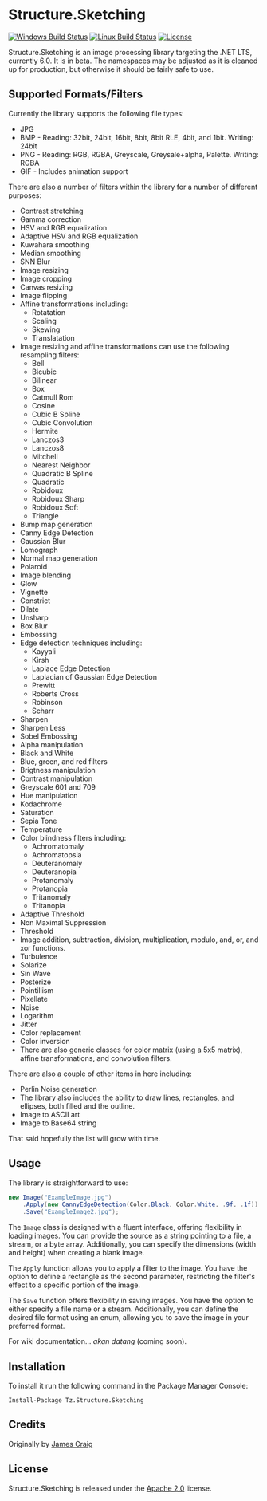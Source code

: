 # Structure.Sketching

[![Windows Build Status](https://ci.appveyor.com/api/projects/status/csn8dbhtmujay5v2?svg=true)](https://ci.appveyor.com/project/tzinmein/structure-sketching)
[![Linux Build Status](https://github.com/tzinmein/Structure.Sketching/actions/workflows/dotnet.yml/badge.svg)](https://github.com/tzinmein/Structure.Sketching/actions/workflows/dotnet.yml)
[![License](https://img.shields.io/badge/License-Apache_2.0-blue.svg)](https://opensource.org/licenses/Apache-2.0)

Structure.Sketching is an image processing library targeting the .NET LTS, currently 6.0. It is in beta. The namespaces may be adjusted as it is cleaned up for production, but otherwise it should be fairly safe to use.

## Supported Formats/Filters

Currently the library supports the following file types:

* JPG
* BMP - Reading: 32bit, 24bit, 16bit, 8bit, 8bit RLE, 4bit, and 1bit. Writing: 24bit
* PNG - Reading: RGB, RGBA, Greyscale, Greysale+alpha, Palette. Writing: RGBA
* GIF - Includes animation support

There are also a number of filters within the library for a number of different purposes:

- Contrast stretching
- Gamma correction
- HSV and RGB equalization
- Adaptive HSV and RGB equalization
- Kuwahara smoothing
- Median smoothing
- SNN Blur
- Image resizing
- Image cropping
- Canvas resizing
- Image flipping
- Affine transformations including:
  - Rotatation
  - Scaling
  - Skewing
  - Translatation
- Image resizing and affine transformations can use the following resampling filters:
  - Bell
  - Bicubic
  - Bilinear
  - Box
  - Catmull Rom
  - Cosine
  - Cubic B Spline
  - Cubic Convolution
  - Hermite
  - Lanczos3
  - Lanczos8
  - Mitchell
  - Nearest Neighbor
  - Quadratic B Spline
  - Quadratic
  - Robidoux
  - Robidoux Sharp
  - Robidoux Soft
  - Triangle
- Bump map generation
- Canny Edge Detection
- Gaussian Blur
- Lomograph
- Normal map generation
- Polaroid
- Image blending
- Glow
- Vignette
- Constrict
- Dilate
- Unsharp
- Box Blur
- Embossing
- Edge detection techniques including:
  - Kayyali
  - Kirsh
  - Laplace Edge Detection
  - Laplacian of Gaussian Edge Detection
  - Prewitt
  - Roberts Cross
  - Robinson
  - Scharr
- Sharpen
- Sharpen Less
- Sobel Embossing
- Alpha manipulation
- Black and White
- Blue, green, and red filters
- Brigtness manipulation
- Contrast manipulation
- Greyscale 601 and 709
- Hue manipulation
- Kodachrome
- Saturation
- Sepia Tone
- Temperature
- Color blindness filters including:
	- Achromatomaly
	- Achromatopsia
	- Deuteranomaly
	- Deuteranopia
	- Protanomaly
	- Protanopia
	- Tritanomaly
	- Tritanopia
- Adaptive Threshold
- Non Maximal Suppression
- Threshold
- Image addition, subtraction, division, multiplication, modulo, and, or, and xor functions.
- Turbulence
- Solarize
- Sin Wave
- Posterize
- Pointillism
- Pixellate
- Noise
- Logarithm
- Jitter
- Color replacement
- Color inversion
- There are also generic classes for color matrix (using a 5x5 matrix), affine transformations, and convolution filters.

There are also a couple of other items in here including:

- Perlin Noise generation
- The library also includes the ability to draw lines, rectangles, and ellipses, both filled and the outline.
- Image to ASCII art
- Image to Base64 string

That said hopefully the list will grow with time.

## Usage

The library is straightforward to use:

```csharp
new Image("ExampleImage.jpg")
	.Apply(new CannyEdgeDetection(Color.Black, Color.White, .9f, .1f))
	.Save("ExampleImage2.jpg");
```

The `Image` class is designed with a fluent interface, offering flexibility in loading images. You can provide the source as a string pointing to a file, a stream, or a byte array. Additionally, you can specify the dimensions (width and height) when creating a blank image.

The `Apply` function allows you to apply a filter to the image. You have the option to define a rectangle as the second parameter, restricting the filter's effect to a specific portion of the image.

The `Save` function offers flexibility in saving images. You have the option to either specify a file name or a stream. Additionally, you can define the desired file format using an enum, allowing you to save the image in your preferred format.

For wiki documentation... *akan datang* (coming soon).

## Installation

To install it run the following command in the Package Manager Console:

```pwsh
Install-Package Tz.Structure.Sketching
```

## Credits

Originally by [James Craig](https://github.com/JaCraig/Structure.Sketching)

## License

Structure.Sketching is released under the [Apache 2.0](https://www.apache.org/licenses/LICENSE-2.0.txt) license.